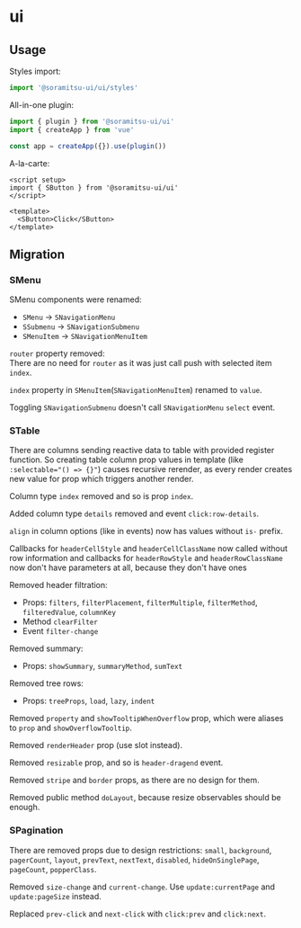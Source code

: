 # ui

## Usage

Styles import:

```ts
import '@soramitsu-ui/ui/styles'
```

All-in-one plugin:

```ts
import { plugin } from '@soramitsu-ui/ui'
import { createApp } from 'vue'

const app = createApp({}).use(plugin())
```

A-la-carte:

```vue
<script setup>
import { SButton } from '@soramitsu-ui/ui'
</script>

<template>
  <SButton>Click</SButton>
</template>
```

## Migration

### SMenu

SMenu components were renamed:

- `SMenu` -> `SNavigationMenu`
- `SSubmenu` -> `SNavigationSubmenu`
- `SMenuItem` -> `SNavigationMenuItem`

`router` property removed:\
There are no need for `router` as it was just call push with selected item `index`.

`index` property in `SMenuItem`(`SNavigationMenuItem`) renamed to `value`.

Toggling `SNavigationSubmenu` doesn't call `SNavigationMenu` `select` event.

### STable

There are columns sending reactive data to table with provided register function.
So creating table column prop values in template (like `:selectable="() => {}"`) causes recursive rerender,
as every render creates new value for prop which triggers another render.

Column type `index` removed and so is prop `index`.

Added column type `details` removed and event `click:row-details`.

`align` in column options (like in events) now has values without `is-` prefix.

Callbacks for `headerCellStyle` and `headerCellClassName` now called without row information
and callbacks for `headerRowStyle` and `headerRowClassName` now don't have parameters at all,
because they don't have ones

Removed header filtration:

- Props: `filters`, `filterPlacement`, `filterMultiple`, `filterMethod`, `filteredValue`, `columnKey`
- Method `clearFilter`
- Event `filter-change`

Removed summary:

- Props: `showSummary`, `summaryMethod`, `sumText`

Removed tree rows:

- Props: `treeProps`, `load`, `lazy`, `indent`

Removed `property` and `showTooltipWhenOverflow` prop, which were aliases to `prop` and `showOverflowTooltip`.

Removed `renderHeader` prop (use slot instead).

Removed `resizable` prop, and so is `header-dragend` event.

Removed `stripe` and `border` props, as there are no design for them.

Removed public method `doLayout`, because resize observables should be enough.

### SPagination

There are removed props due to design restrictions: `small`, `background`, `pagerCount`, `layout`, `prevText`,
`nextText`, `disabled`, `hideOnSinglePage`, `pageCount`, `popperClass`.

Removed `size-change` and `current-change`. Use `update:currentPage` and `update:pageSize` instead.

Replaced `prev-click` and `next-click` with `click:prev` and `click:next`.
